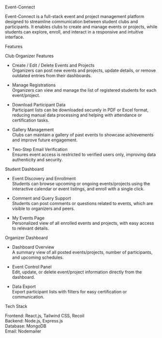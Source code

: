  Event-Connect

Event-Connect is a full-stack event and project management platform designed to streamline communication between student clubs and participants. It enables clubs to create and manage events or projects, while students can explore, enroll, and interact in a responsive and intuitive interface.

 Features

 Club Organizer Features

- Create / Edit / Delete Events and Projects  
  Organizers can post new events and projects, update details, or remove outdated entries from their dashboards.

- Manage Registrations  
  Organizers can view and manage the list of registered students for each event/project.

- Download Participant Data  
  Participant lists can be downloaded securely in PDF or Excel format, reducing manual data processing and helping with attendance or certification tasks.

- Gallery Management  
  Clubs can maintain a gallery of past events to showcase achievements and improve future engagement.

- Two-Step Email Verification  
  Ensures event access is restricted to verified users only, improving data authenticity and security.

 Student Dashboard

- Event Discovery and Enrollment  
  Students can browse upcoming or ongoing events/projects using the interactive calendar or event listings, and enroll with a single click.

- Comment and Query Support  
  Students can post comments or questions related to events, which are visible to organizers and peers.

- My Events Page  
  Personalized view of all enrolled events and projects, with easy access to relevant details.

Organizer Dashboard

- Dashboard Overview  
  A summary view of all posted events/projects, number of participants, and upcoming schedules.

- Event Control Panel  
  Edit, update, or delete event/project information directly from the dashboard.

- Data Export  
  Export participant lists with filters for easy certification or communication.

Tech Stack

Frontend: React.js, Tailwind CSS, Recoil  
Backend: Node.js, Express.js  
Database: MongoDB  
Email: Nodemailer



